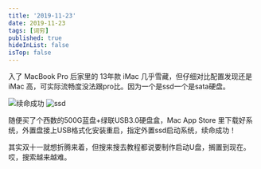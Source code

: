 ```yaml
---
title: '2019-11-23'
date: 2019-11-23
tags: [词穷]
published: true
hideInList: false
isTop: false
---
```


入了 MacBook Pro 后家里的 13年款 iMac 几乎雪藏，但仔细对比配置发现还是 iMac 高，可实际流畅度没法跟pro比。因为一个是ssd一个是sata硬盘。

<!--more-->

![续命成功](https://lmm.elizen.me/images/2019/11/ssd.png) ![ssd](https://lmm.elizen.me/images/2019/11/ssd-2.png)

随便买了个西数的500G蓝盘+绿联USB3.0硬盘盒，Mac App Store 里下载好系统，外置盘接上USB格式化安装重启，指定外置ssd启动系统，续命成功！

其实双十一就想折腾来着，但搜来搜去教程都说要制作启动U盘，搁置到现在。哎，搜索越来越难。
